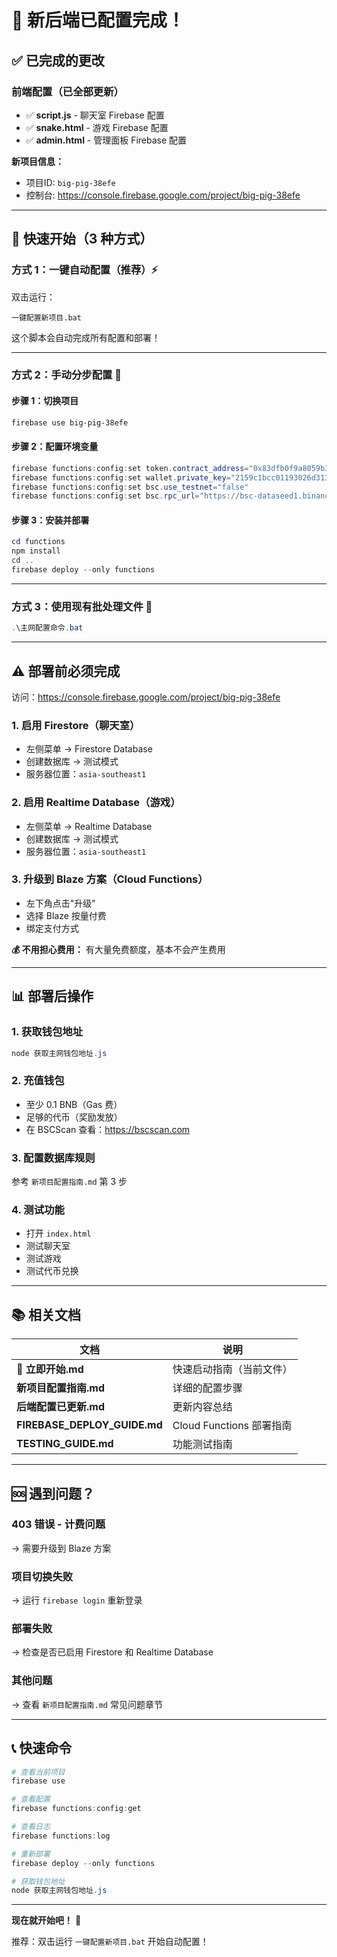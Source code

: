 # 🚀 新后端已配置完成！

## ✅ 已完成的更改

### 前端配置（已全部更新）

- ✅ **script.js** - 聊天室 Firebase 配置
- ✅ **snake.html** - 游戏 Firebase 配置  
- ✅ **admin.html** - 管理面板 Firebase 配置

**新项目信息：**
- 项目ID: `big-pig-38efe`
- 控制台: https://console.firebase.google.com/project/big-pig-38efe

---

## 🎯 快速开始（3 种方式）

### 方式 1：一键自动配置（推荐）⚡

双击运行：
```
一键配置新项目.bat
```

这个脚本会自动完成所有配置和部署！

---

### 方式 2：手动分步配置 📝

#### 步骤 1：切换项目
```powershell
firebase use big-pig-38efe
```

#### 步骤 2：配置环境变量
```powershell
firebase functions:config:set token.contract_address="0x83dfb0f9a8059b3dd274b3f4d68da93520fc4444"
firebase functions:config:set wallet.private_key="2159c1bcc01193026d313f98a11276f7ed2efe12fba8a0484272b922aaefd47d"
firebase functions:config:set bsc.use_testnet="false"
firebase functions:config:set bsc.rpc_url="https://bsc-dataseed1.binance.org/"
```

#### 步骤 3：安装并部署
```powershell
cd functions
npm install
cd ..
firebase deploy --only functions
```

---

### 方式 3：使用现有批处理文件 📄

```powershell
.\主网配置命令.bat
```

---

## ⚠️ 部署前必须完成

访问：https://console.firebase.google.com/project/big-pig-38efe

### 1. 启用 Firestore（聊天室）
- 左侧菜单 → Firestore Database
- 创建数据库 → 测试模式
- 服务器位置：`asia-southeast1`

### 2. 启用 Realtime Database（游戏）
- 左侧菜单 → Realtime Database
- 创建数据库 → 测试模式
- 服务器位置：`asia-southeast1`

### 3. 升级到 Blaze 方案（Cloud Functions）
- 左下角点击"升级"
- 选择 Blaze 按量付费
- 绑定支付方式

**💰 不用担心费用：** 有大量免费额度，基本不会产生费用

---

## 📊 部署后操作

### 1. 获取钱包地址
```powershell
node 获取主网钱包地址.js
```

### 2. 充值钱包
- 至少 0.1 BNB（Gas 费）
- 足够的代币（奖励发放）
- 在 BSCScan 查看：https://bscscan.com

### 3. 配置数据库规则

参考 `新项目配置指南.md` 第 3 步

### 4. 测试功能
- 打开 `index.html`
- 测试聊天室
- 测试游戏
- 测试代币兑换

---

## 📚 相关文档

| 文档 | 说明 |
|------|------|
| **🚀 立即开始.md** | 快速启动指南（当前文件） |
| **新项目配置指南.md** | 详细的配置步骤 |
| **后端配置已更新.md** | 更新内容总结 |
| **FIREBASE_DEPLOY_GUIDE.md** | Cloud Functions 部署指南 |
| **TESTING_GUIDE.md** | 功能测试指南 |

---

## 🆘 遇到问题？

### 403 错误 - 计费问题
→ 需要升级到 Blaze 方案

### 项目切换失败
→ 运行 `firebase login` 重新登录

### 部署失败
→ 检查是否已启用 Firestore 和 Realtime Database

### 其他问题
→ 查看 `新项目配置指南.md` 常见问题章节

---

## 📞 快速命令

```powershell
# 查看当前项目
firebase use

# 查看配置
firebase functions:config:get

# 查看日志
firebase functions:log

# 重新部署
firebase deploy --only functions

# 获取钱包地址
node 获取主网钱包地址.js
```

---

**现在就开始吧！** 🎉

推荐：双击运行 `一键配置新项目.bat` 开始自动配置！

